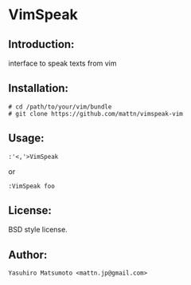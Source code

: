 VimSpeak
========

Introduction:
-------------

  interface to speak texts from vim

Installation:
-------------

    # cd /path/to/your/vim/bundle
    # git clone https://github.com/mattn/vimspeak-vim

Usage:
------

    :'<,'>VimSpeak

  or

    :VimSpeak foo

License:
--------

BSD style license.

Author:
-------

`Yasuhiro Matsumoto <mattn.jp@gmail.com>`
